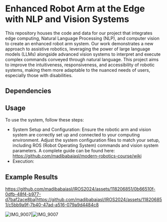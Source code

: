 # Enhanced Robot Arm at the Edge with NLP and Vision Systems

This repository houses the code and data for our project that integrates edge computing, Natural Language Processing (NLP), and computer vision to create an enhanced robot arm system. Our work demonstrates a new approach to assistive robotics, leveraging the power of large language models (LLMs) alongside advanced vision systems to interpret and execute complex commands conveyed through natural language. This project aims to improve the intuitiveness, responsiveness, and accessibility of robotic systems, making them more adaptable to the nuanced needs of users, especially those with disabilities.

## Dependencies 

## Usage

To use the system, follow these steps:

- System Setup and Configuration: Ensure the robotic arm and vision system are correctly set up and connected to your computing environment. Adjust the system configuration files to match your setup, including ROS (Robot Operating System) commands and vision system parameters. A complete guide can be found here: https://github.com/madibabaiasl/modern-robotics-course/wiki
- Execution: 

## Example Results 



https://github.com/madibabaiasl/IROS2024/assets/118206851/0b66510f-0dfb-48f4-b977-d7baf2ace8ba|https://github.com/madibabaiasl/IROS2024/assets/118206851/c5bb9a9f-7b40-47ad-a516-079a9d4484c8




![IMG_9007](https://github.com/madibabaiasl/IROS2024/assets/118206851/21c86383-7bff-481b-b79d-b461632c8095)|![IMG_9007](https://github.com/madibabaiasl/IROS2024/assets/118206851/21c86383-7bff-481b-b79d-b461632c8095)

